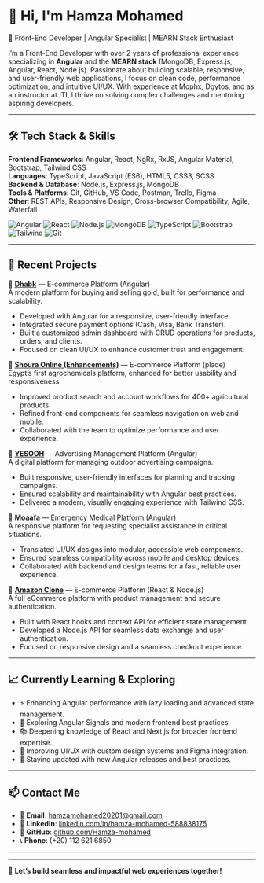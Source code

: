 # 👋 Hi, I'm Hamza Mohamed
🚀 Front-End Developer | Angular Specialist | MEARN Stack Enthusiast

I’m a Front-End Developer with over 2 years of professional experience specializing in **Angular** and the **MEARN stack** (MongoDB, Express.js, Angular, React, Node.js). Passionate about building scalable, responsive, and user-friendly web applications, I focus on clean code, performance optimization, and intuitive UI/UX. With experience at Mophx, Dgytos, and as an instructor at ITI, I thrive on solving complex challenges and mentoring aspiring developers.

---

## 🛠️ Tech Stack & Skills
**Frontend Frameworks**: Angular, React, NgRx, RxJS, Angular Material, Bootstrap, Tailwind CSS  
**Languages**: TypeScript, JavaScript (ES6), HTML5, CSS3, SCSS  
**Backend & Database**: Node.js, Express.js, MongoDB  
**Tools & Platforms**: Git, GitHub, VS Code, Postman, Trello, Figma  
**Other**: REST APIs, Responsive Design, Cross-browser Compatibility, Agile, Waterfall  

![Angular](https://img.shields.io/badge/-Angular-DD0031?logo=angular&logoColor=white)
![React](https://img.shields.io/badge/-React-61DAFB?logo=react&logoColor=black)
![Node.js](https://img.shields.io/badge/-Node.js-339933?logo=node.js&logoColor=white)
![MongoDB](https://img.shields.io/badge/-MongoDB-47A248?logo=mongodb&logoColor=white)
![TypeScript](https://img.shields.io/badge/-TypeScript-3178C6?logo=typescript&logoColor=white)
![Bootstrap](https://img.shields.io/badge/-Bootstrap-7952B3?logo=bootstrap&logoColor=white)
![Tailwind](https://img.shields.io/badge/-Tailwind_CSS-38B2AC?logo=tailwind-css&logoColor=white)
![Git](https://img.shields.io/badge/-Git-F05032?logo=git&logoColor=white)

---

## 📌 Recent Projects
🔹 **[Dhabk](https://github.com/Hamza-mohamed/dhabk)** — E-commerce Platform (Angular)  
A modern platform for buying and selling gold, built for performance and scalability.  
- Developed with Angular for a responsive, user-friendly interface.  
- Integrated secure payment options (Cash, Visa, Bank Transfer).  
- Built a customized admin dashboard with CRUD operations for products, orders, and clients.  
- Focused on clean UI/UX to enhance customer trust and engagement.  

🔹 **[Shoura Online (Enhancements)](https://github.com/Hamza-mohamed/shoura-online)** — E-commerce Platform (plade)  
Egypt’s first agrochemicals platform, enhanced for better usability and responsiveness.  
- Improved product search and account workflows for 400+ agricultural products.  
- Refined front-end components for seamless navigation on web and mobile.  
- Collaborated with the team to optimize performance and user experience.  

🔹 **[YESOOH](https://github.com/Hamza-mohamed/yesooh)** — Advertising Management Platform (Angular)  
A digital platform for managing outdoor advertising campaigns.  
- Built responsive, user-friendly interfaces for planning and tracking campaigns.  
- Ensured scalability and maintainability with Angular best practices.  
- Delivered a modern, visually engaging experience with Tailwind CSS.  

🔹 **[Moaafa](https://github.com/Hamza-mohamed/moaafa)** — Emergency Medical Platform (Angular)  
A responsive platform for requesting specialist assistance in critical situations.  
- Translated UI/UX designs into modular, accessible web components.  
- Ensured seamless compatibility across mobile and desktop devices.  
- Collaborated with backend and design teams for a fast, reliable user experience.  

🔹 **[Amazon Clone](https://github.com/Hamza-mohamed/amazon-clone)** — E-commerce Platform (React & Node.js)  
A full eCommerce platform with product management and secure authentication.  
- Built with React hooks and context API for efficient state management.  
- Developed a Node.js API for seamless data exchange and user authentication.  
- Focused on responsive design and a seamless checkout experience.  

---

## 📈 Currently Learning & Exploring
- ⚡ Enhancing Angular performance with lazy loading and advanced state management.  
- 🔗 Exploring Angular Signals and modern frontend best practices.  
- 📚 Deepening knowledge of React and Next.js for broader frontend expertise.  
- 🎨 Improving UI/UX with custom design systems and Figma integration.  
- 🔄 Staying updated with new Angular releases and best practices.  

---

## 📫 Contact Me
- 📧 **Email**: [hamzamohamed20201@gmail.com](mailto:hamzamohamed20201@gmail.com)  
- 💼 **LinkedIn**: [linkedin.com/in/hamza-mohamed-588838175](https://linkedin.com/in/hamza-mohamed-588838175)  
- 🐙 **GitHub**: [github.com/Hamza-mohamed](https://github.com/Hamza-mohamed)  
- 📞 **Phone**: (+20) 112 621 6850  

---

---

💬 **Let’s build seamless and impactful web experiences together!**
